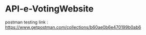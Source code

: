# API-e-VotingWebsite

postman testing link : https://www.getpostman.com/collections/b60ae0b6e470199b0ab6
